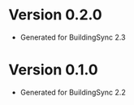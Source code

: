 # Version 0.2.0

* Generated for BuildingSync 2.3

# Version 0.1.0

* Generated for BuildingSync 2.2